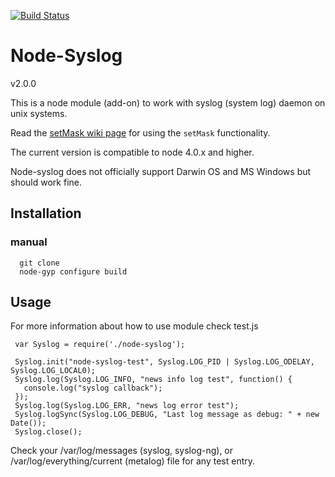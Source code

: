  [![Build Status](https://travis-ci.org/schamane/node-syslog.png)](https://travis-ci.org/schamane/node-syslog)

# Node-Syslog

v2.0.0

This is a node module (add-on) to work with syslog (system log) daemon on unix systems.

Read the [setMask wiki page](https://github.com/schamane/node-syslog/wiki/setMask) for using the `setMask` functionality.

The current version is compatible to node 4.0.x and higher.

Node-syslog does not officially support Darwin OS and MS Windows but should work fine.

## Installation

### manual

      git clone
      node-gyp configure build

## Usage

For more information about how to use module check test.js

     var Syslog = require('./node-syslog');

     Syslog.init("node-syslog-test", Syslog.LOG_PID | Syslog.LOG_ODELAY, Syslog.LOG_LOCAL0);
     Syslog.log(Syslog.LOG_INFO, "news info log test", function() {
       console.log("syslog callback");
     });
     Syslog.log(Syslog.LOG_ERR, "news log error test");
     Syslog.logSync(Syslog.LOG_DEBUG, "Last log message as debug: " + new Date());
     Syslog.close();

Check your /var/log/messages (syslog, syslog-ng), or /var/log/everything/current (metalog) file for any test entry.
